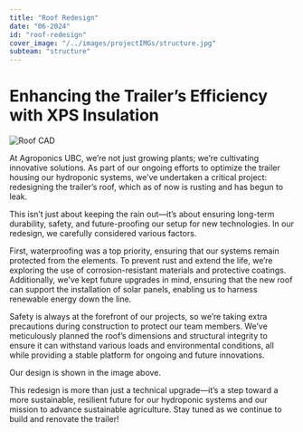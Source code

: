 ```yaml
---
title: "Roof Redesign"
date: "06-2024"
id: "roof-redesign"
cover_image: "/../images/projectIMGs/structure.jpg"
subteam: "structure"
---
```

# Enhancing the Trailer’s Efficiency with XPS Insulation

![Roof CAD](../images/projectIMGs/structure.jpg "Roof CAD")

At Agroponics UBC, we’re not just growing plants; we’re cultivating innovative solutions. As part of our ongoing efforts to optimize the trailer housing our hydroponic systems, we’ve undertaken a critical project: redesigning the trailer’s roof, which as of now is rusting and has begun to leak. 

This isn’t just about keeping the rain out—it’s about ensuring long-term durability, safety, and future-proofing our setup for new technologies. In our redesign, we carefully considered various factors. 

First, waterproofing was a top priority, ensuring that our systems remain protected from the elements. To prevent rust and extend the life, we’re exploring the use of corrosion-resistant materials and protective coatings. Additionally, we’ve kept future upgrades in mind, ensuring that the new roof can support the installation of solar panels, enabling us to harness renewable energy down the line. 

Safety is always at the forefront of our projects, so we’re taking extra precautions during construction to protect our team members. We’ve meticulously planned the roof’s dimensions and structural integrity to ensure it can withstand various loads and environmental conditions, all while providing a stable platform for ongoing and future innovations. 

Our design is shown in the image above. 

This redesign is more than just a technical upgrade—it’s a step toward a more sustainable, resilient future for our hydroponic systems and our mission to advance sustainable agriculture. Stay tuned as we continue to build and renovate the trailer!
